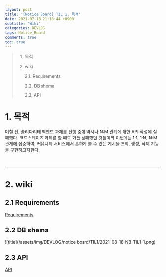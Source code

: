 ```yaml
---
layout: post
title: '[Notice Board] TIL 1. 목적'
date: 2021-07-18 21:18:44 +0900
subtitle: 'Wiki'
categories: DEVLOG
tags: Notice_Board
comments: true
toc: true
---
```


> 1. 목적
> 
> 2. wiki
> 
>    2.1. Requirements
> 
>    2.2. DB shema
> 
>    2.3. API
> 



# 1. 목적

며칠 전, 솔리다리테 백엔드 과제를 진행 중에 역시나 N:M 관계에 대한 API 작성에 실패했다. 코드스테이츠 과제를 할 때도 거듭 실패했던 것들이라 이번에는 1:1, 1:N, N:M 관계에 집중하여, 커뮤니티 서비스에서 흔하게 볼 수 있는 게시물 조회, 생성, 삭제 기능을 구현하고자한다.

<br>

***

# 2. wiki

## 2.1 Requirements

[Requirements](https://github.com/riverpark94/Notice_Board/wiki/Requirements)

## 2.2 DB shema

![title](/assets/img/DEVLOG/notice board/TIL1/2021-08-18-NB-TIL1-1.png)

## 2.3 API

[API](https://github.com/riverpark94/Notice_Board/wiki/API)

